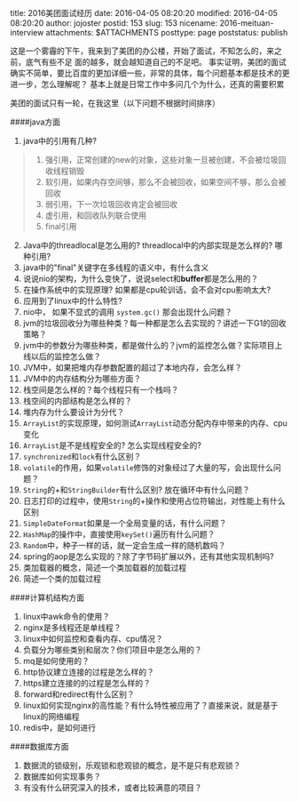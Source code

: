 title: 2016美团面试经历
date: 2016-04-05 08:20:20
modified: 2016-04-05 08:20:20
author: jojoster
postid: 153
slug: 153
nicename: 2016-meituan-interview
attachments: $ATTACHMENTS
posttype: page
poststatus: publish

这是一个雾霾的下午，我来到了美团的办公楼，开始了面试，不知怎么的，来之前，底气有些不足
面的越多，就会越知道自己的不足吧。
事实证明，美团的面试确实不简单，要比百度的更加详细一些，非常的具体，每个问题基本都是技术的更进一步，怎么理解呢？
基本上就是日常工作中多问几个为什么，还真的需要积累

美团的面试只有一轮，在我这里（以下问题不根据时间排序）

####java方面

1. java中的引用有几种?
> 1. 强引用，正常创建的new的对象，这些对象一旦被创建，不会被垃圾回收线程销毁
> 2. 软引用，如果内存空间够，那么不会被回收，如果空间不够，那么会被回收
> 3. 弱引用，下一次垃圾回收肯定会被回收
> 4. 虚引用，和回收队列联合使用
> 5. final引用

2. Java中的threadlocal是怎么用的? threadlocal中的内部实现是怎么样的? 哪种引用?
3. java中的"final"关键字在多线程的语义中，有什么含义
4. 说说nio的架构，为什么变快了，说说select和**buffer**都是怎么用的？
  1. 在操作系统中的实现原理? 如果都是cpu轮训话，会不会对cpu影响太大?
  2. 应用到了linux中的什么特性?
5. nio中， 如果不显式的调用 `system.gc()` 那会出现什么问题？
6. jvm的垃圾回收分为哪些种类？每一种都是怎么去实现的？讲述一下G1的回收策略？
7. jvm中的参数分为哪些种类，都是做什么的？jvm的监控怎么做？实际项目上线以后的监控怎么做？
8. JVM中，如果把堆内存参数配置的超过了本地内存，会怎么样？
9. JVM中的内存结构分为哪些方面？
  1. 栈空间是怎么样的？每个线程只有一个栈吗？
  2. 栈空间的内部结构是怎么样的？
10. 堆内存为什么要设计为分代？
5. `ArrayList`的实现原理，如何测试`ArrayList`动态分配内存中带来的内存、cpu变化
6. `ArrayList`是不是线程安全的? 怎么实现线程安全的?
7. `synchronized`和`lock`有什么区别？
7. `volatile`的作用，如果`volatile`修饰的对象经过了大量的写，会出现什么问题？
6. `String`的+和`StringBuilder`有什么区别? 放在循环中有什么问题？
7. 日志打印的过程中，使用`String`的+操作和使用占位符输出，对性能上有什么区别
8. `SimpleDateFormat`如果是一个全局变量的话，有什么问题？
7. `HashMap`的操作中，直接使用`keySet()`遍历有什么问题？
8. `Random`中，种子一样的话，就一定会生成一样的随机数吗？
9. spring的aop是怎么实现的？除了字节码扩展以外，还有其他实现机制吗?
10. 类加载器的概念，简述一个类加载器的加载过程
11. 简述一个类的加载过程


####计算机结构方面

1. linux中awk命令的使用？
2. nginx是多线程还是单线程？
2. linux中如何监控和查看内存、cpu情况？
2. 负载分为哪些类别和层次？你们项目中是怎么用的？
3. mq是如何使用的？
2. http协议建立连接的过程是怎么样的？
3. https建立连接的的过程是怎么样的？
4. forward和redirect有什么区别？
5. linux如何实现nginx的高性能？有什么特性被应用了？直接来说，就是基于linux的网络编程
6. redis中，是如何进行

####数据库方面

1. 数据流的锁级别，乐观锁和悲观锁的概念，是不是只有悲观锁？
2. 数据库如何实现事务？
3. 有没有什么研究深入的技术，或者比较满意的项目？
